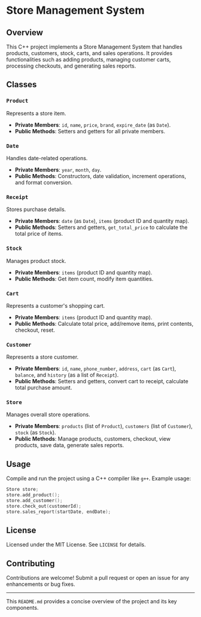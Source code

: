 # Store Management System

## Overview

This C++ project implements a Store Management System that handles products, customers, stock, carts, and sales operations. It provides functionalities such as adding products, managing customer carts, processing checkouts, and generating sales reports.

## Classes

### `Product`
Represents a store item.
- **Private Members**: `id`, `name`, `price`, `brand`, `expire_date` (as `Date`).
- **Public Methods**: Setters and getters for all private members.

### `Date`
Handles date-related operations.
- **Private Members**: `year`, `month`, `day`.
- **Public Methods**: Constructors, date validation, increment operations, and format conversion.

### `Receipt`
Stores purchase details.
- **Private Members**: `date` (as `Date`), `items` (product ID and quantity map).
- **Public Methods**: Setters and getters, `get_total_price` to calculate the total price of items.

### `Stock`
Manages product stock.
- **Private Members**: `items` (product ID and quantity map).
- **Public Methods**: Get item count, modify item quantities.

### `Cart`
Represents a customer's shopping cart.
- **Private Members**: `items` (product ID and quantity map).
- **Public Methods**: Calculate total price, add/remove items, print contents, checkout, reset.

### `Customer`
Represents a store customer.
- **Private Members**: `id`, `name`, `phone_number`, `address`, `cart` (as `Cart`), `balance`, and `history` (as a list of `Receipt`).
- **Public Methods**: Setters and getters, convert cart to receipt, calculate total purchase amount.

### `Store`
Manages overall store operations.
- **Private Members**: `products` (list of `Product`), `customers` (list of `Customer`), `stock` (as `Stock`).
- **Public Methods**: Manage products, customers, checkout, view products, save data, generate sales reports.

## Usage

Compile and run the project using a C++ compiler like `g++`. Example usage:

```cpp
Store store;
store.add_product();
store.add_customer();
store.check_out(customerId);
store.sales_report(startDate, endDate);
```

## License

Licensed under the MIT License. See `LICENSE` for details.

## Contributing

Contributions are welcome! Submit a pull request or open an issue for any enhancements or bug fixes.

---

This `README.md` provides a concise overview of the project and its key components.
